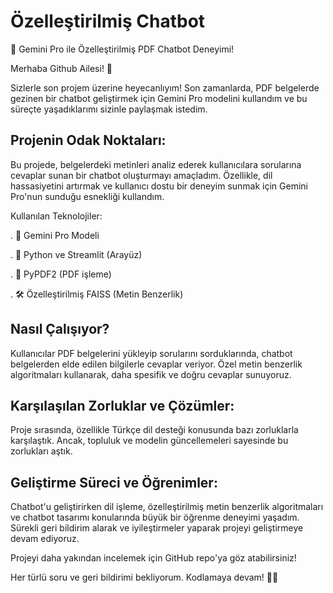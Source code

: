 # Özelleştirilmiş Chatbot
🚀 Gemini Pro ile Özelleştirilmiş PDF Chatbot Deneyimi!

Merhaba Github Ailesi! 👋

Sizlerle son projem üzerine heyecanlıyım! Son zamanlarda, PDF belgelerde gezinen bir chatbot geliştirmek için Gemini Pro modelini kullandım ve bu süreçte yaşadıklarımı sizinle paylaşmak istedim.

## Projenin Odak Noktaları:
Bu projede, belgelerdeki metinleri analiz ederek kullanıcılara sorularına cevaplar sunan bir chatbot oluşturmayı amaçladım. Özellikle, dil hassasiyetini artırmak ve kullanıcı dostu bir deneyim sunmak için Gemini Pro'nun sunduğu esnekliği kullandım.

Kullanılan Teknolojiler:

. 🤖 Gemini Pro Modeli

. 🐍 Python ve Streamlit (Arayüz)

. 📄 PyPDF2 (PDF işleme)

. 🛠️ Özelleştirilmiş FAISS (Metin Benzerlik)

## Nasıl Çalışıyor?
Kullanıcılar PDF belgelerini yükleyip sorularını sorduklarında, chatbot belgelerden elde edilen bilgilerle cevaplar veriyor. Özel metin benzerlik algoritmaları kullanarak, daha spesifik ve doğru cevaplar sunuyoruz.

## Karşılaşılan Zorluklar ve Çözümler:
Proje sırasında, özellikle Türkçe dil desteği konusunda bazı zorluklarla karşılaştık. Ancak, topluluk ve modelin güncellemeleri sayesinde bu zorlukları aştık.

## Geliştirme Süreci ve Öğrenimler:
Chatbot'u geliştirirken dil işleme, özelleştirilmiş metin benzerlik algoritmaları ve chatbot tasarımı konularında büyük bir öğrenme deneyimi yaşadım. Sürekli geri bildirim alarak ve iyileştirmeler yaparak projeyi geliştirmeye devam ediyoruz.

Projeyi daha yakından incelemek için GitHub repo'ya göz atabilirsiniz!

Her türlü soru ve geri bildirimi bekliyorum. Kodlamaya devam! 🚀✨
